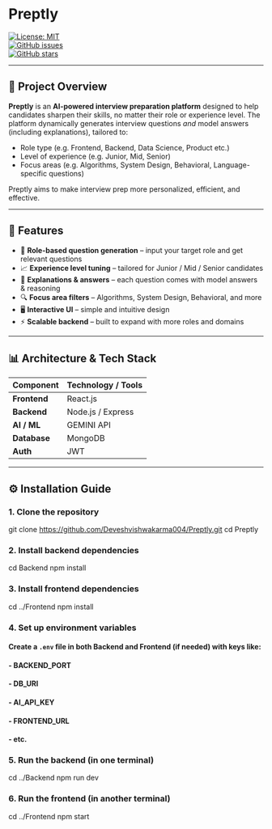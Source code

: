 # Preptly

[![License: MIT](https://img.shields.io/badge/License-MIT-blue.svg)](#license)  
[![GitHub issues](https://img.shields.io/github/issues/Deveshvishwakarma004/Preptly)](#issues)  
[![GitHub stars](https://img.shields.io/github/stars/Deveshvishwakarma004/Preptly)](#)

---

## 🚀 Project Overview

**Preptly** is an **AI-powered interview preparation platform** designed to help candidates sharpen their skills, no matter their role or experience level. The platform dynamically generates interview questions *and* model answers (including explanations), tailored to:

- Role type (e.g. Frontend, Backend, Data Science, Product etc.)  
- Level of experience (e.g. Junior, Mid, Senior)  
- Focus areas (e.g. Algorithms, System Design, Behavioral, Language-specific questions)  

Preptly aims to make interview prep more personalized, efficient, and effective.

---

## 🧰 Features

- 🎯 **Role-based question generation** – input your target role and get relevant questions  
- 📈 **Experience level tuning** – tailored for Junior / Mid / Senior candidates  
- 📝 **Explanations & answers** – each question comes with model answers & reasoning  
- 🔍 **Focus area filters** – Algorithms, System Design, Behavioral, and more  
- 🖥 **Interactive UI** – simple and intuitive design  
- ⚡ **Scalable backend** – built to expand with more roles and domains  

---

## 📊 Architecture & Tech Stack

| Component | Technology / Tools |
|-----------|--------------------|
| **Frontend** | React.js |
| **Backend** | Node.js / Express |
| **AI / ML** | GEMINI API |
| **Database** | MongoDB |
| **Auth** | JWT |


---
## ⚙️ Installation Guide

### 1. Clone the repository
git clone https://github.com/Deveshvishwakarma004/Preptly.git
cd Preptly

### 2. Install backend dependencies
cd Backend
npm install

### 3. Install frontend dependencies
cd ../Frontend
npm install

### 4. Set up environment variables
#### Create a `.env` file in both Backend and Frontend (if needed) with keys like:
####  - BACKEND_PORT
####   - DB_URI
####  - AI_API_KEY
####  - FRONTEND_URL
####  - etc.

### 5. Run the backend (in one terminal)
cd ../Backend
npm run dev

### 6. Run the frontend (in another terminal)
cd ../Frontend
npm start
